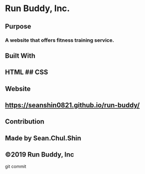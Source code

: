 # Run Buddy, Inc.
## Purpose
### A website that offers fitness training service.

## Built With
## HTML ## CSS


## Website
 ## https://seanshin0821.github.io/run-buddy/

## Contribution
## Made by Sean.Chul.Shin

## ©️2019 Run Buddy, Inc
git commit 
